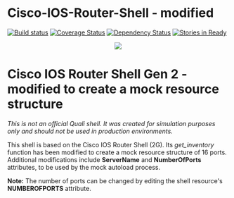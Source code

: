 # Cisco-IOS-Router-Shell - modified
[![Build status](https://travis-ci.org/QualiSystems/Cisco-IOS-Router-Shell-2G.svg?branch=dev)](https://travis-ci.org/QualiSystems/Cisco-IOS-Router-Shell-2G)
[![Coverage Status](https://coveralls.io/repos/github/QualiSystems/Cisco-IOS-Router-Shell-2G/badge.svg)](https://coveralls.io/github/QualiSystems/Cisco-IOS-Router-Shell-2G)
[![Dependency Status](https://dependencyci.com/github/QualiSystems/Cisco-IOS-Router-Shell-2G/badge)](https://dependencyci.com/github/QualiSystems/Cisco-IOS-Router-Shell-2G)
[![Stories in Ready](https://badge.waffle.io/QualiSystems/Cisco-IOS-Router-Shell-2G.svg?label=ready&title=Ready)](http://waffle.io/QualiSystems/Cisco-IOS-Router-Shell-2G)

<p align="center">
<img src="https://github.com/QualiSystems/devguide_source/raw/master/logo.png"></img>
</p>

# Cisco IOS Router Shell Gen 2 - modified to create a mock resource structure
*This is not an official Quali shell. It was created for simulation purposes only and should not be used in production environments.*

This shell is based on the Cisco IOS Router Shell (2G). Its *get_inventory* function has been modified to create a mock resource structure of 16 ports. Additional modifications include **ServerName** and **NumberOfPorts** attributes, to be used by the mock autoload process.

**Note:** The number of ports can be changed by editing the shell resource's **NUMBEROFPORTS** attribute.
